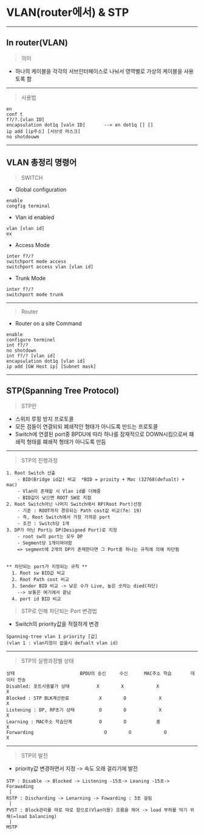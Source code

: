 # VLAN(router에서) & STP
---
In router(VLAN)
---
> 의미<br>
- 하나의 케이블을 각각의 서브인터페이스로 나눠서 영역별로 가상의 케이블을 사용토록 함
---
> 사용법<br>
```
en
conf t
f?/?.[vlan ID]
encapsulation dot1q [valn ID]       --> en dot1q [] []
ip add [ip주소] [서브넷 마스크]
no shotdouwm
```
---
VLAN 총정리 명령어
---
> SWITCH<br>
- Global configuration
```
enable
congfig terminal
```
- Vlan id enabled
```
vlan [vlan id]
ex
```
- Access Mode
```
inter f?/?
switchport mode access
switchport access vlan [vlan id]
```
- Trunk Mode
```
inter f?/?
switchport mode trunk
```
---
> Router<br>
- Router on a site Command
```
enable
configure terminel
int f?/?
no shotdown
int f?/? [vlan id]
encapsulation dot1q [vlan id]
ip add [GW Host ip] [Subnet mask]
```
---
STP(Spanning Tree Protocol)
---
> STP란 <br>
- 스위치 루핑 방지 프로토콜
- 모든 점들이 연결되되 폐쇄적인 형태가 아니도록 만드는 프로토콜
- Switch에 연결된 port중 BPDU에 따라 하나를 잠재적으로 DOWN시킴으로써 퍠쇄적 형태를 퍠쇄적 형태가 아니도록 만듬
---
> STP의 진행과정<br>
```
1. Root Switch 선출
    - BID(Bridge id값) 비교  *BID = prioity + Mac (32768(defualt) + mac)
    - Vlan이 존재할 시 Vlan id를 더해줌
    - BID값이 낮으면 ROOT SW로 지점
2. Root Switch아닌 나머지 Switch에서 RP(Root Port)선정
    - 기준 : ROOT까지 경유되는 Path cost값 비교(fe: 19)
    - 즉, Root Switch에서 가장 가까운 port
    - 조건 : Switch당 1개
3. DP가 아닌 Port는 DP(Designed Port)로 지정
    - root sw의 port는 모두 DP
    - Segment당 1개이여야함
    => segment에 2개의 DP가 존재한다면 그 Port중 하나는 규칙에 의해 차단됨


** 차단되는 port가 지정되는 규칙 **
  1. Root sw BID값 비교
  2. Root Path cost 비교
  3. Sender BID 비교 -> 낮은 수가 Live, 높은 숫자는 died(차단)
    --> 보통은 여기에서 끝남
  4. port id BID 비교
```
> STP로 인해 차단되는 Port 변경법<br>
- Switch의 priority값을 적절하게 변경
```
Spanning-tree vlan 1 priority [값]
(vlan 1 : vlan지정이 없을시 defualt vlan id)
```
---
> STP의 실행과정별 상태<br>
```
상태                        BPDU의 송신     수신      MAC주소 학습       데이터 전송
Disabled: 포트사용불가 상태          X        X            X                  X
Blocked : STP BLK계산완료           X        O            X                  X
Listening : DP, RP초기 상태         O        O            X                  X
Learning : MAC주소 학습단계          O        O           중                  X
Forwarding                          O        O            O                  X
```
---
> STP의 발전<br>
- priority값 변경하면서 지정 -> 속도 오래 걸리기에 발전
```
STP : Disable -> Blocked -> Listening -15초-> Leaning -15초-> Forawading
 |
RSTP : Discharding -> Lenarning -> Fowarding : 3초 걸림
 |
PVST : Block관리를 따로 따로 함으로(Vlan이용) 흐름을 제어 -> load 부하를 막기 위해(=load balancing)
 |
MSTP
```






























